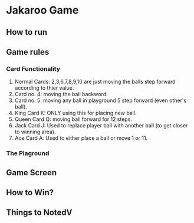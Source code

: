 # Jakaroo Game

## How to run


## Game rules

### Card Functionality
  1. Normal Cards: 2,3,6,7,8,9,10 are just moving the balls step forward according to thier value.
  2. Card no. 4: moving the ball backword.
  3. Card no. 5: moving any ball in playground 5 step forward (even other's ball).
  4. King Card K: ONLY using this for placing new ball.
  5. Queen Card Q: moving ball forward for 12 steps.
  6. Jack Card J: Used to replace player ball with another ball (to get closer to winning area).
  7. Ace Card A: Used to either place a ball or move 1 or 11.

### The Plaground

## Game Screen


## How to Win?


## Things to NotedV
